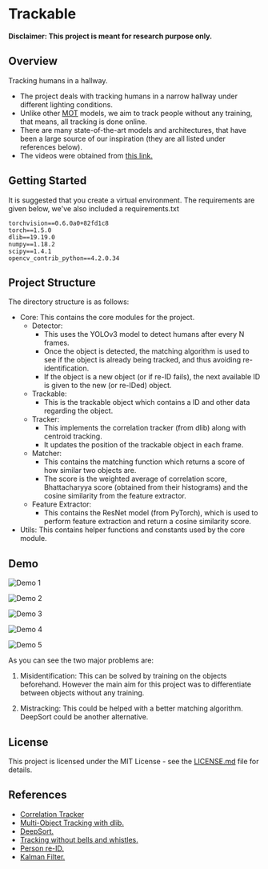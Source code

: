 # Trackable
**Disclaimer: This project is meant for research purpose only.**

## Overview
Tracking humans in a hallway.

 - The project deals with tracking humans in a narrow hallway under different lighting conditions.
  - Unlike other [MOT](https://motchallenge.net/) models, we aim to
   track people without any training, that means, all tracking is done online.
   - There are many state-of-the-art models and architectures,
   that have been a large source of our inspiration (they are all listed under references below).
   - The videos were obtained from [this link.](http://www.santhoshsunderrajan.com/datasets.html#hfh_tracking)

## Getting Started

It is suggested that you create a virtual environment.
The requirements are given below, we've also included a requirements.txt

```
torchvision==0.6.0a0+82fd1c8
torch==1.5.0
dlib==19.19.0
numpy==1.18.2
scipy==1.4.1
opencv_contrib_python==4.2.0.34
```

## Project Structure
The directory structure is as follows:

 - Core: This contains the core modules for the project.
	- Detector:
		- This uses the YOLOv3 model to detect humans after every N frames.
		- Once the object is detected, the matching algorithm is used to see if the object is already being tracked, and thus avoiding re-identification.
		- If the object is a new object (or if re-ID fails), the next available ID is given to the new (or re-IDed) object.
	- Trackable:
		- This is the trackable object which contains a ID and other data regarding the object.
	- Tracker:
		- This implements the correlation tracker (from dlib) along with centroid tracking.
		- It updates the position of the trackable object in each frame.
	- Matcher:
		- This contains the matching function which returns a score of how similar two objects are.
		- The score is the weighted average of correlation score, Bhattacharyya score (obtained from their histograms) and the cosine similarity from the feature extractor.
	- Feature Extractor:
		- This contains the ResNet model (from PyTorch), which is used to perform feature extraction and return a cosine similarity score.
- Utils: This contains helper functions and constants used by the core module.

## Demo
![Demo 1](assets/1.gif)

![Demo 2](assets/2.gif)

![Demo 3](assets/3.gif)

![Demo 4](assets/4.gif)

![Demo 5](assets/5.gif)

As you can see the two major problems are:
1. Misidentification: This can be solved by training on the objects beforehand. However the main aim for this project was to differentiate between objects without any training.

2. Mistracking: This could be helped with a better matching algorithm. DeepSort could be another alternative.

## License
This project is licensed under the MIT License - see the [LICENSE.md](LICENSE.md) file for details.

## References
- [Correlation Tracker](http://www.bmva.org/bmvc/2014/files/paper038.pdf)
- [Multi-Object Tracking with dlib.](https://www.pyimagesearch.com/2018/10/29/multi-object-tracking-with-dlib/)
- [DeepSort.](https://github.com/nwojke/deep_sort)
- [Tracking without bells and whistles.](https://arxiv.org/pdf/1903.05625.pdf)
- [Person re-ID.](https://github.com/layumi/Person_reID_baseline_pytorch)
- [Kalman Filter.](https://www.bzarg.com/p/how-a-kalman-filter-works-in-pictures/)